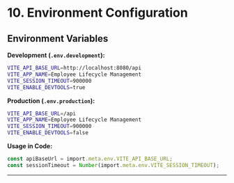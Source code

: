 # 10. Environment Configuration

## Environment Variables

**Development (`.env.development`):**
```bash
VITE_API_BASE_URL=http://localhost:8080/api
VITE_APP_NAME=Employee Lifecycle Management
VITE_SESSION_TIMEOUT=900000
VITE_ENABLE_DEVTOOLS=true
```

**Production (`.env.production`):**
```bash
VITE_API_BASE_URL=/api
VITE_APP_NAME=Employee Lifecycle Management
VITE_SESSION_TIMEOUT=900000
VITE_ENABLE_DEVTOOLS=false
```

**Usage in Code:**
```typescript
const apiBaseUrl = import.meta.env.VITE_API_BASE_URL;
const sessionTimeout = Number(import.meta.env.VITE_SESSION_TIMEOUT);
```

---
